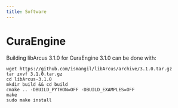 ```yaml
---
title: Software
---
```


# CuraEngine

Building libArcus 3.1.0 for CuraEngine 3.1.0 can be done with:

```
wget https://github.com/ismangil/libArcus/archive/3.1.0.tar.gz
tar zxvf 3.1.0.tar.gz
cd libArcus-3.1.0
mkdir build && cd build
cmake .. -DBUILD_PYTHON=OFF -DBUILD_EXAMPLES=OFF
make
sudo make install
```


​